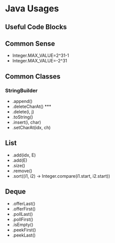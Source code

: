 # Java Usages
## Useful Code Blocks

## Common Sense
- Integer.MAX_VALUE=2^31-1
- Integer.MAX_VALUE=-2^31

## Common Classes
### StringBuilder
- .append()
- .deleteCharAt() ***
- .delete(i, j)
- .toString()
- .insert(i, char)
- .setCharAt(idx, ch)

## List
- .add(idx, E)
- .add(E)
- .size()
- .remove()
- .sort((i1, i2) -> Integer.compare(i1.start, i2.start))

## Deque
- .offerLast()
- .offerFirst()
- .pollLast()
- .pollFirst()
- .isEmpty()
- .peekFirst()
- .peekLast()
